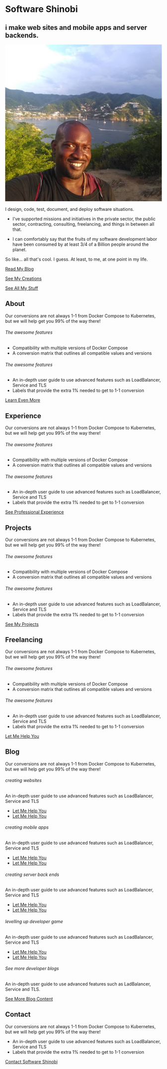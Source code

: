 # Software Shinobi

## i make web sites and mobile apps and server backends.

![Software Shinobi](/docs/assets/imagery/softwareshinobi.png)

I design, code, test, document, and deploy software situations.

* I've supported missions and initiatives in the private sector, the public sector, contracting, consulting, freelancing, and things in between all that.

* I can comfortably say that the fruits of my software development labor have been consumed by at least 3/4 of a Billion people around the planet.

So like... all that's cool. I guess. At least, to me, at one point in my life.

<div class="row">

<a class="btn btn-primary" href="https://softwaredeveloperthings.com/">Read My Blog</a>

<a class="btn btn-primary" href="/docs//projects">See My Creations</a>

<a class="btn btn-primary" href="https://links.softwareshinobi.digital">See All My Stuff</a>

</div>

<p></p>

## About

Our conversions are not always 1-1 from Docker Compose to Kubernetes, but we will help get you 99% of the way there!

###### The awesome features

* Compatibility with multiple versions of Docker Compose
* A conversion matrix that outlines all compatible values and versions

###### The awesome features

* An in-depth user guide to use advanced features such as LoadBalancer, Service and TLS
* Labels that provide the extra 1% needed to get to 1-1 conversion

<a class="btn btn-primary" href="/docs/about">Learn Even More</a>

## Experience

Our conversions are not always 1-1 from Docker Compose to Kubernetes, but we will help get you 99% of the way there!

###### The awesome features

* Compatibility with multiple versions of Docker Compose
* A conversion matrix that outlines all compatible values and versions

###### The awesome features

* An in-depth user guide to use advanced features such as LoadBalancer, Service and TLS
* Labels that provide the extra 1% needed to get to 1-1 conversion

<a class="btn btn-primary" href="/resume">See Professional Experience</a>

## Projects

Our conversions are not always 1-1 from Docker Compose to Kubernetes, but we will help get you 99% of the way there!

###### The awesome features

* Compatibility with multiple versions of Docker Compose
* A conversion matrix that outlines all compatible values and versions

###### The awesome features

* An in-depth user guide to use advanced features such as LoadBalancer, Service and TLS
* Labels that provide the extra 1% needed to get to 1-1 conversion

<a class="btn btn-primary" href="/projects">See My Projects</a>

## Freelancing

Our conversions are not always 1-1 from Docker Compose to Kubernetes, but we will help get you 99% of the way there!

###### The awesome features

* Compatibility with multiple versions of Docker Compose
* A conversion matrix that outlines all compatible values and versions

###### The awesome features

* An in-depth user guide to use advanced features such as LoadBalancer, Service and TLS
* Labels that provide the extra 1% needed to get to 1-1 conversion

<a class="btn btn-primary" href="/freelancing">Let Me Help You</a>

## Blog

Our conversions are not always 1-1 from Docker Compose to Kubernetes, but we will help get you 99% of the way there!

###### creating websites

An in-depth user guide to use advanced features such as LoadBalancer, Service and TLS

* [Let Me Help You](freelancing.md)
* [Let Me Help You](freelancing.md)

###### creating mobile apps

An in-depth user guide to use advanced features such as LoadBalancer, Service and TLS

* [Let Me Help You](freelancing.md)
* [Let Me Help You](freelancing.md)

###### creating server back ends

An in-depth user guide to use advanced features such as LoadBalancer, Service and TLS

* [Let Me Help You](freelancing.md)
* [Let Me Help You](freelancing.md)

###### levelling up developer game

An in-depth user guide to use advanced features such as LoadBalancer, Service and TLS

* [Let Me Help You](freelancing.md)
* [Let Me Help You](freelancing.md)

###### See more developer blogs

An in-depth user guide to use advanced features such as LadBalancer, Service and TLS.

<a class="btn btn-primary" href="https://softwaredeveloperthings.com/">See More Blog Content</a>

## Contact

Our conversions are not always 1-1 from Docker Compose to Kubernetes, but we will help get you 99% of the way there!

* An in-depth user guide to use advanced features such as LoadBalancer, Service and TLS
* Labels that provide the extra 1% needed to get to 1-1 conversion

<a class="btn btn-primary" href="/contact">Contact Software Shinobi</a>
